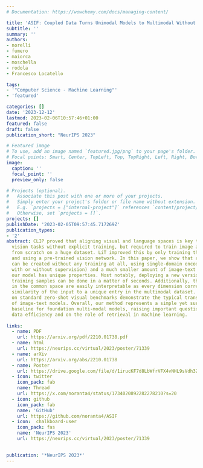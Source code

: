 ```yaml
---
# Documentation: https://wowchemy.com/docs/managing-content/

title: 'ASIF: Coupled Data Turns Unimodal Models to Multimodal Without Training'
subtitle: ''
summary: ''
authors:
- norelli
- fumero
- maiorca
- moschella
- rodola
- Francesco Locatello

tags:
- '"Computer Science - Machine Learning"'
- 'featured'

categories: []
date: '2023-12-12'
lastmod: 2023-02-06T10:57:46+01:00
featured: false
draft: false
publication_short: "NeurIPS 2023"

# Featured image
# To use, add an image named `featured.jpg/png` to your page's folder.
# Focal points: Smart, Center, TopLeft, Top, TopRight, Left, Right, BottomLeft, Bottom, BottomRight.
image:
  caption: ''
  focal_point: ''
  preview_only: false

# Projects (optional).
#   Associate this post with one or more of your projects.
#   Simply enter your project's folder or file name without extension.
#   E.g. `projects = ["internal-project"]` references `content/project/deep-learning/index.md`.
#   Otherwise, set `projects = []`.
projects: []
publishDate: '2023-02-05T09:57:45.717269Z'
publication_types:
- '2'
abstract: CLIP proved that aligning visual and language spaces is key to solving many
  vision tasks without explicit training, but required to train image and text encoders
  from scratch on a huge dataset. LiT improved this by only training the text encoder
  and using a pre-trained vision network. In this paper, we show that a common space
  can be created without any training at all, using single-domain encoders (trained
  with or without supervision) and a much smaller amount of image-text pairs. Furthermore,
  our model has unique properties. Most notably, deploying a new version with updated
  training samples can be done in a matter of seconds. Additionally, the representations
  in the common space are easily interpretable as every dimension corresponds to the
  similarity of the input to a unique entry in the multimodal dataset. Experiments
  on standard zero-shot visual benchmarks demonstrate the typical transfer ability
  of image-text models. Overall, our method represents a simple yet surprisingly strong
  baseline for foundation multi-modal models, raising important questions on their
  data efficiency and on the role of retrieval in machine learning.
  
links:
  - name: PDF
    url: https://arxiv.org/pdf/2210.01738.pdf
  - name: html
    url: https://neurips.cc/virtual/2023/poster/71339
  - name: arXiv
    url: https://arxiv.org/abs/2210.01738
  - name: Poster
    url: https://drive.google.com/file/d/1irucKF7d8LbWfrVFX4vNHL9sVdh3Zu8v/view
  - icon: twitter
    icon_pack: fab
    name: Thread
    url: https://x.com/noranta4/status/1734020892282278210?s=20
  - icon: github
    icon_pack: fab
    name: 'GitHub'
    url: https://github.com/noranta4/ASIF
  - icon:  chalkboard-user
    icon_pack: fas
    name: 'NeurIPS 2023'
    url: https://neurips.cc/virtual/2023/poster/71339

    
publication: '*NeurIPS 2023*'
---
```

